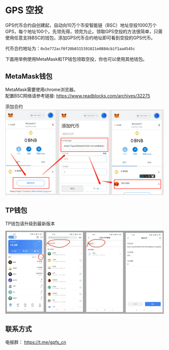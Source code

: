 # GPS 空投
GPS代币合约自创建起，自动向10万个币安智能链（BSC）地址空投1000万个GPS，每个地址100个。先领先得，领完为止。领取GPS空投的方法很简单，只需使用任意支持BSC的钱包，添加GPS代币合约地址即可看到空投的GPS代币。  

代币合约地址为：`0x5e772acf0f20b0315391021e0884cb1f1aa4545c`

下面用举例使用MetaMask和TP钱包领取空投，你也可以使用其他钱包。

## MetaMask钱包
MetaMask需要使用chrome浏览器。  
配置BSC网络请参考链接: https://www.readblocks.com/archives/32275

添加合约
![](https://raw.githubusercontent.com/gpfs-group/airdrop/main/image/4.png)

## TP钱包
TP钱包请升级到最新版本

![](https://raw.githubusercontent.com/gpfs-group/airdrop/main/image/tp.png)

## 联系方式

电报群：  https://t.me/gpfs_cn
